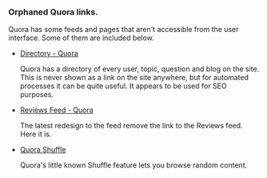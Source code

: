 ### Orphaned Quora links. 

Quora has some feeds and pages that aren't accessible from the user interface. Some of them are included below.

*   [Directory - Quora](http://www.quora.com/directory/)

    Quora has a directory of every user, topic, question and blog on the site. This is never shown as a link on the site anywhere, but for automated processes it can be quite useful. It appears to be used for SEO purposes.
    
*   [Reviews Feed - Quora](http://www.quora.com/reviews)

    The latest redesign to the feed remove the link to the Reviews feed. Here it is.
    
*   [Quora Shuffle](http://www.quora.com/shuffle)
    
    Quora's little known Shuffle feature lets you browse random content. 
